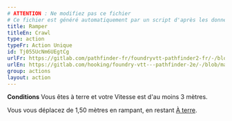 ```yaml
---
# ATTENTION : Ne modifiez pas ce fichier
# Ce fichier est généré automatiquement par un script d'après les données du module Foundry VTT officiel et de sa traduction
title: Ramper
titleEn: Crawl
type: action
typeFr: Action Unique
id: Tj055UcNm6UEgtCg
urlFr: https://gitlab.com/pathfinder-fr/foundryvtt-pathfinder2-fr/-/blob/master/data/actions/Tj055UcNm6UEgtCg.htm
urlEn: https://gitlab.com/hooking/foundry-vtt---pathfinder-2e/-/blob/master/packs/data/actions.db/crawl.json
group: actions
layout: action
---
```

<span>**Conditions** Vous êtes à terre et votre Vitesse est d'au moins 3 mètres.</span>

Vous vous déplacez de 1,50 mètres en rampant, en restant [À terre](../condition-items/à-terre.md).


